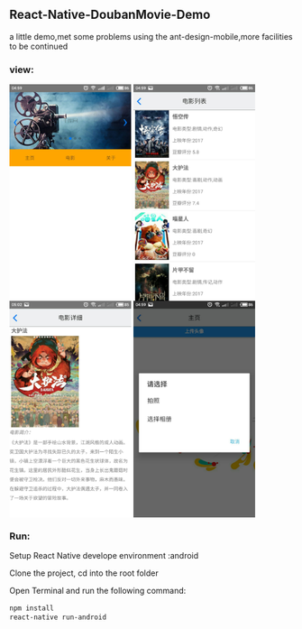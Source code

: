 ## React-Native-DoubanMovie-Demo 

a little demo,met some problems using the ant-design-mobile,more facilities to be continued

### view:
<img src="./src/images/83F4FFAAB79E486D512AABD2A968CBDE.jpg?raw=true" width = "216" height = "384" alt="图片名称" align=center />
<img src="./src/images/E21D1AA3B1D407C9199D0425BF4C2DFA.jpg?raw=true" width = "216" height = "384" alt="图片名称" align=center />
<img src="./src/images/1F0535B3263E708D53337BB9540ADD15.jpg?raw=true" width = "216" height = "384" alt="图片名称" align=center />
<img src="./src/images/16731796B349ED41B3589D7508063165.jpg?raw=true" width = "216" height = "384" alt="图片名称" align=center />

### Run:

Setup React Native develope environment :android

Clone the project, cd into the root folder

Open Terminal and run the following command:

    npm install
    react-native run-android